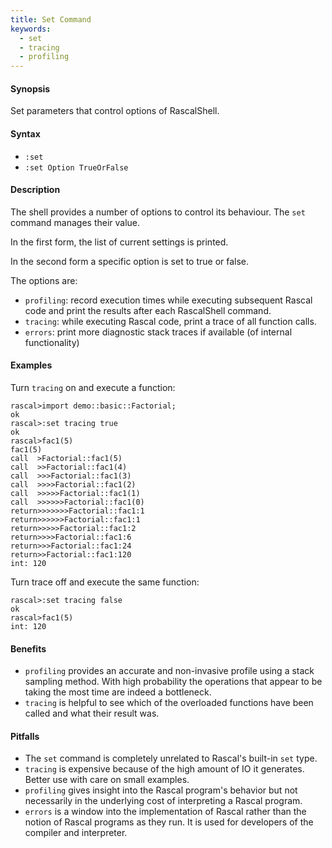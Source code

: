 ```yaml
---
title: Set Command
keywords:
  - set
  - tracing
  - profiling
---
```


#### Synopsis

Set parameters that control options of RascalShell.

#### Syntax

* `:set`
* `:set Option TrueOrFalse`

#### Description

The shell provides a number of options to control its behaviour.
The `set` command manages their value.

In the first form, the list of current settings is printed.

In the second form a specific option is set to true or false.

The options are:

* `profiling`: record execution times while executing subsequent Rascal code and print
  the results after each RascalShell command.
* `tracing`: while executing Rascal code, print a trace of all function calls.
* `errors`: print more diagnostic stack traces if available (of internal functionality)

#### Examples

Turn `tracing` on and execute a function:

```rascal-shell
rascal>import demo::basic::Factorial;
ok
rascal>:set tracing true
ok
rascal>fac1(5)
fac1(5)
call  >Factorial::fac1(5)
call  >>Factorial::fac1(4)
call  >>>Factorial::fac1(3)
call  >>>>Factorial::fac1(2)
call  >>>>>Factorial::fac1(1)
call  >>>>>>Factorial::fac1(0)
return>>>>>>>Factorial::fac1:1
return>>>>>>Factorial::fac1:1
return>>>>>Factorial::fac1:2
return>>>>Factorial::fac1:6
return>>>Factorial::fac1:24
return>>Factorial::fac1:120
int: 120
```

Turn trace off and execute the same function:


```rascal-shell
rascal>:set tracing false
ok
rascal>fac1(5)
int: 120
```

#### Benefits

* `profiling` provides an accurate and non-invasive profile using a stack sampling method. With high probability the operations that appear to be taking the most time are indeed a bottleneck.
* `tracing` is helpful to see which of the overloaded functions have been called and what their result was.

#### Pitfalls

* The `set` command is completely unrelated to Rascal's built-in `set` type.
* `tracing` is expensive because of the high amount of IO it generates. Better use with care on small examples.
* `profiling` gives insight into the Rascal program's behavior but not necessarily in the underlying cost of interpreting a 
Rascal program.
* `errors` is a window into the implementation of Rascal rather than the notion of Rascal programs as they run. It is used for developers of the compiler and interpreter.

